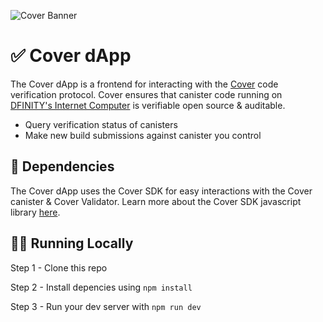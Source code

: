 ![Cover Banner](https://miro.medium.com/max/700/1*r28WBtQiGI3FpgrvWO2avg.png)


# ✅ Cover dApp

The Cover dApp is a frontend for interacting with the [Cover](https://github.com/psychedelic/cover) code verification protocol. Cover ensures that canister code running on [DFINITY's Internet Computer](https://dfinity.org/) is verifiable open source & auditable.
 
- Query verification status of canisters
- Make new build submissions against canister you control


## 🤝 Dependencies
The Cover dApp uses the Cover SDK for easy interactions with the Cover canister & Cover Validator. Learn more about the Cover SDK javascript library [here](https://github.com/Psychedelic/cover-sdk). 

## 🏃‍♂️ Running Locally
Step 1 - Clone this repo

Step 2 - Install depencies using `npm install`

Step 3 - Run your dev server with `npm run dev`


